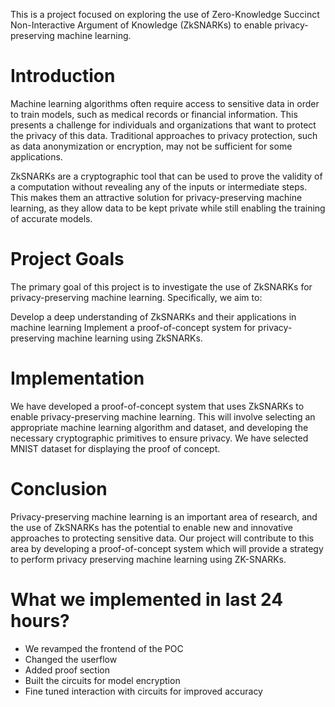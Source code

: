 This is a project focused on exploring the use of Zero-Knowledge Succinct Non-Interactive Argument of Knowledge (ZkSNARKs) to enable privacy-preserving machine learning.

# Introduction
Machine learning algorithms often require access to sensitive data in order to train models, such as medical records or financial information. This presents a challenge for individuals and organizations that want to protect the privacy of this data. Traditional approaches to privacy protection, such as data anonymization or encryption, may not be sufficient for some applications.

ZkSNARKs are a cryptographic tool that can be used to prove the validity of a computation without revealing any of the inputs or intermediate steps. This makes them an attractive solution for privacy-preserving machine learning, as they allow data to be kept private while still enabling the training of accurate models.

# Project Goals
The primary goal of this project is to investigate the use of ZkSNARKs for privacy-preserving machine learning. Specifically, we aim to:

Develop a deep understanding of ZkSNARKs and their applications in machine learning
Implement a proof-of-concept system for privacy-preserving machine learning using ZkSNARKs.


# Implementation
We have developed a proof-of-concept system that uses ZkSNARKs to enable privacy-preserving machine learning. This will involve selecting an appropriate machine learning algorithm and dataset, and developing the necessary cryptographic primitives to ensure privacy.
We have selected MNIST dataset for displaying the proof of concept.


# Conclusion
Privacy-preserving machine learning is an important area of research, and the use of ZkSNARKs has the potential to enable new and innovative approaches to protecting sensitive data. Our project will contribute to this area by developing a proof-of-concept system which will provide a strategy to perform privacy preserving machine learning using ZK-SNARKs.

# What we implemented in last 24 hours?
 * We revamped the frontend of the POC
 * Changed the userflow
 * Added proof section
 * Built the circuits for model encryption
 * Fine tuned interaction with circuits for improved accuracy

